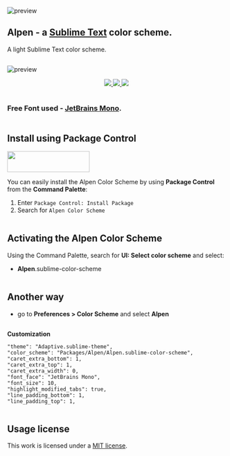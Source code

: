 ![preview](../main/docs/brand.png)

## Alpen - a [Sublime Text](https://www.sublimetext.com) color scheme.

A light Sublime Text color scheme.

<img src="../main/docs/spacer.png" width="1" height="1">

![preview](../main/docs/view.png)

<p align="center">
	
<a href="https://packagecontrol.io/packages/Alpen%20Color%20Scheme" title="Package Control">
<img src="https://img.shields.io/packagecontrol/dt/Alpen%20Color%20Scheme?style=for-the-badge"/>
</a>	

<a href="https://github.com/release/luxelego/alpen_color_scheme" title="GitHub tag">
<img src="https://img.shields.io/github/release/luxelego/alpen_color_scheme.svg?style=for-the-badge"/>
</a>

<a href="https://github.com/luxelego/alpen_color_scheme/blob/main/LICENSE" title="License">
<img src="https://img.shields.io/github/license/luxelego/alpen_color_scheme.svg?style=for-the-badge"/>
</a>

</p>

<img src="../main/docs/spacer.png" width="1" height="1">

### Free Font used - [JetBrains Mono](https://www.jetbrains.com/lp/mono/).

<img src="../main/docs/spacer.png" width="1" height="1">

## Install using Package Control

[<img src="../main/docs/install.png" width="190" height="48">](https://packagecontrol.io/packages/Alpen%20Color%20Scheme)

You can easily install the Alpen Color Scheme by using **Package Control** from the **Command Palette**:

1. Enter `Package Control: Install Package`
2. Search for `Alpen Color Scheme`

<img src="../main/docs/spacer.png" width="1" height="1">

## Activating the Alpen Color Scheme

Using the Command Palette, search for **UI: Select color scheme** and select:

- **Alpen**.sublime-color-scheme

<img src="../main/docs/spacer.png" width="1" height="1">

## Another way

- go to **Preferences > Color Scheme** and select **Alpen**

<img src="../main/docs/spacer.png" width="1" height="1">

**Customization**

	"theme": "Adaptive.sublime-theme",
	"color_scheme": "Packages/Alpen/Alpen.sublime-color-scheme",	
	"caret_extra_bottom": 1,
	"caret_extra_top": 1,
	"caret_extra_width": 0,	
	"font_face": "JetBrains Mono",
	"font_size": 10,	
	"highlight_modified_tabs": true,
	"line_padding_bottom": 1,
	"line_padding_top": 1,

<img src="../main/docs/spacer.png" width="1" height="1">

## Usage license

This work is licensed under a [MIT license](https://github.com/luxelego/alpen_color_scheme/blob/main/LICENSE).
